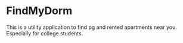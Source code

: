 # FindMyDorm
This is a utility application to find pg and rented apartments near you. Especially for college students.
